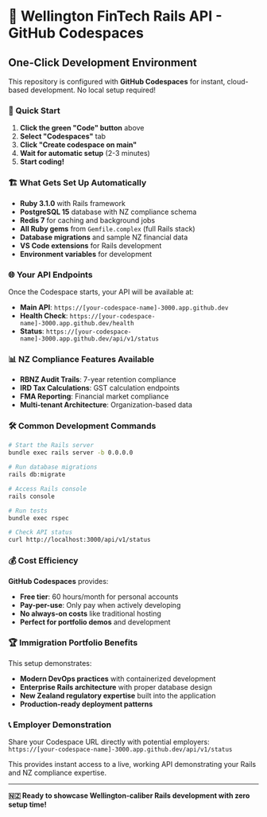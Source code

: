 # 🏦 Wellington FinTech Rails API - GitHub Codespaces

## One-Click Development Environment

This repository is configured with **GitHub Codespaces** for instant, cloud-based development. No local setup required!

### 🚀 Quick Start

1. **Click the green "Code" button** above
2. **Select "Codespaces"** tab
3. **Click "Create codespace on main"**
4. **Wait for automatic setup** (2-3 minutes)
5. **Start coding!**

### 🏗️ What Gets Set Up Automatically

- **Ruby 3.1.0** with Rails framework
- **PostgreSQL 15** database with NZ compliance schema
- **Redis 7** for caching and background jobs
- **All Ruby gems** from `Gemfile.complex` (full Rails stack)
- **Database migrations** and sample NZ financial data
- **VS Code extensions** for Rails development
- **Environment variables** for development

### 🌐 Your API Endpoints

Once the Codespace starts, your API will be available at:
- **Main API**: `https://[your-codespace-name]-3000.app.github.dev`
- **Health Check**: `https://[your-codespace-name]-3000.app.github.dev/health`
- **Status**: `https://[your-codespace-name]-3000.app.github.dev/api/v1/status`

### 📊 NZ Compliance Features Available

- **RBNZ Audit Trails**: 7-year retention compliance
- **IRD Tax Calculations**: GST calculation endpoints
- **FMA Reporting**: Financial market compliance
- **Multi-tenant Architecture**: Organization-based data

### 🛠️ Common Development Commands

```bash
# Start the Rails server
bundle exec rails server -b 0.0.0.0

# Run database migrations
rails db:migrate

# Access Rails console
rails console

# Run tests
bundle exec rspec

# Check API status
curl http://localhost:3000/api/v1/status
```

### 💰 Cost Efficiency

**GitHub Codespaces** provides:
- **Free tier**: 60 hours/month for personal accounts
- **Pay-per-use**: Only pay when actively developing
- **No always-on costs** like traditional hosting
- **Perfect for portfolio demos** and development

### 🏆 Immigration Portfolio Benefits

This setup demonstrates:
- **Modern DevOps practices** with containerized development
- **Enterprise Rails architecture** with proper database design
- **New Zealand regulatory expertise** built into the application
- **Production-ready deployment patterns**

### 📞 Employer Demonstration

Share your Codespace URL directly with potential employers:
`https://[your-codespace-name]-3000.app.github.dev/api/v1/status`

This provides instant access to a live, working API demonstrating your Rails and NZ compliance expertise.

---

**🇳🇿 Ready to showcase Wellington-caliber Rails development with zero setup time!**